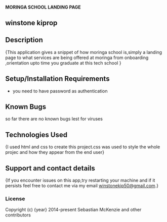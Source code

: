 
#### MORINGA SCHOOL LANDING PAGE
## winstone kiprop
## Description
{This application gives a snippet of how moringa school is,simply a landing page to what services are being offered at moringa from onboarding ,orientation upto time you graduate at this tech school }
## Setup/Installation Requirements
* you need to have password as authentication
## Known Bugs
so far there are no known bugs lest for viruses
## Technologies Used
{I used html and css to create this project.css  was used to style the whole projec and how they appear from the end user}
## Support and contact details
{If you encounter issues on this app,try restarting your machine and if it persists feel free to contact me via my email winstonekip50@gmail.com.}
### License

Copyright (c) {year} 2014-present Sebastian McKenzie and other contributors
  

